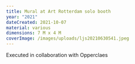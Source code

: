 ```yaml
---
title: Mural at Art Rotterdam solo booth
year: "2021"
dateCreated: 2021-10-07
material: various
dimensions: 7 M x 4 M
coverImage: /images/uploads/ljs20210630541.jpeg
---
```


Executed in collaboration with Opperclaes